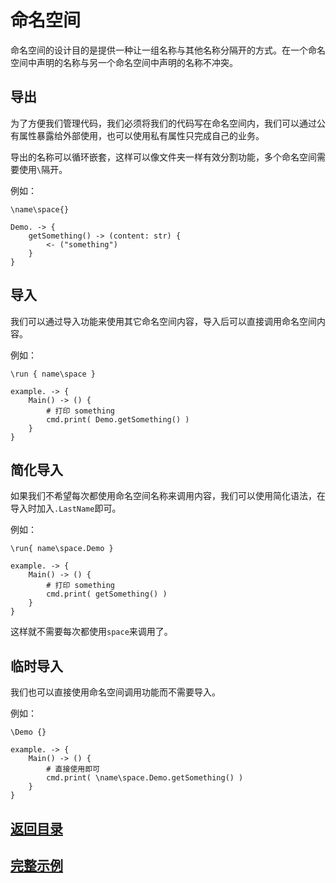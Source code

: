 # 命名空间
命名空间的设计目的是提供一种让一组名称与其他名称分隔开的方式。在一个命名空间中声明的名称与另一个命名空间中声明的名称不冲突。

## 导出
为了方便我们管理代码，我们必须将我们的代码写在命名空间内，我们可以通过公有属性暴露给外部使用，也可以使用私有属性只完成自己的业务。

导出的名称可以循环嵌套，这样可以像文件夹一样有效分割功能，多个命名空间需要使用`\`隔开。

例如：
```
\name\space{}

Demo. -> {
    getSomething() -> (content: str) {
        <- ("something")
    }
}
```
## 导入
我们可以通过导入功能来使用其它命名空间内容，导入后可以直接调用命名空间内容。

例如：
```
\run { name\space }

example. -> {
    Main() -> () {
        # 打印 something
        cmd.print( Demo.getSomething() )
    }
}
```
## 简化导入
如果我们不希望每次都使用命名空间名称来调用内容，我们可以使用简化语法，在导入时加入`.LastName`即可。

例如：
```
\run{ name\space.Demo }

example. -> {
    Main() -> () {
        # 打印 something
        cmd.print( getSomething() )
    }
}
```
这样就不需要每次都使用`space`来调用了。
## 临时导入
我们也可以直接使用命名空间调用功能而不需要导入。

例如：
```
\Demo {}

example. -> {
    Main() -> () {
        # 直接使用即可
        cmd.print( \name\space.Demo.getSomething() )    
    }
}
```

## [返回目录](./introduction.md)
## [完整示例](../example.xs)
